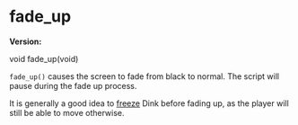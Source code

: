 # fade_up

**Version:** <VersionInfo dink="" standalone />&nbsp;<VersionInfo freedink="" standalone />&nbsp;<VersionInfo dinkhd="" standalone />&nbsp;<VersionInfo yedink="" standalone />

<Prototype>void fade_up(void)</Prototype>

`fade_up()` causes the screen to fade from black to normal. The script will pause during the fade up process.

It is generally a good idea to [freeze](./freeze.md) Dink before fading up, as the player will still be able to move otherwise.
